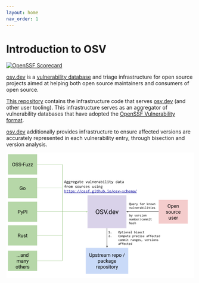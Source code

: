 ```yaml
---
layout: home
nav_order: 1
---
```

# Introduction to OSV

[![OpenSSF Scorecard](https://api.securityscorecards.dev/projects/github.com/google/osv.dev/badge)](https://api.securityscorecards.dev/projects/github.com/google/osv.dev)

[osv.dev](https://osv.dev) is a [vulnerability database](https://osv.dev/list) and triage infrastructure for open source projects aimed at helping both open source maintainers and consumers of open source.

[This repository](https://github.com/google/osv.dev) contains the infrastructure code that serves [osv.dev](https://osv.dev) (and other user tooling). This infrastructure serves as an aggregator of vulnerability databases that have adopted the [OpenSSF Vulnerability format](https://github.com/ossf/osv-schema).

[osv.dev](https://osv.dev) additionally provides infrastructure to ensure affected versions are accurately represented in each vulnerability entry, through bisection and version analysis.

![This is a diagram that shows the relationship between the vulnerability databases that use the OSV format and how all those entries are collated at OSV.dev. Open source users can query for known vulnerabilities by version number or commit hash.](images/diagram.png)